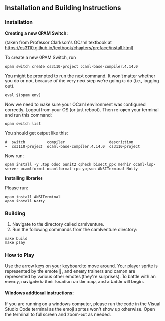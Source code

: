 ## Installation and Building Instructions

### Installation
<b>Creating a new OPAM Switch:</b>

(taken from Professor Clarkson's OCaml textbook at https://cs3110.github.io/textbook/chapters/preface/install.html)

To create a new OPAM Switch, run
```
opam switch create cs3110-project ocaml-base-compiler.4.14.0
```
You might be prompted to run the next command. It won’t matter whether you do or not, because of the very next step we’re going to do (i.e., logging out).
```
eval $(opam env)
```
Now we need to make sure your OCaml environment was configured correctly. Logout from your OS (or just reboot). Then re-open your terminal and run this command:
```
opam switch list
```
You should get output like this:
```
#  switch          compiler                    description
→  cs3110-project  ocaml-base-compiler.4.14.0  cs3110-project
```
Now run:
```
opam install -y utop odoc ounit2 qcheck bisect_ppx menhir ocaml-lsp-server ocamlformat ocamlformat-rpc yojson ANSITerminal Notty
```
<b>Installing libraries</b>

Please run:
```
opam install ANSITerminal
opam install Notty
```

### Building
1. Navigate to the directory called camlventure.
2. Run the following commands from the camlventure directory:
```
make build
make play
```

### How to Play
Use the arrow keys on your keyboard to move around. Your player sprite is represented by the emote 👾, and enemy trainers and camon are represented by various other emotes (they're surprises). To battle with an enemy, navigate to their location on the map, and a battle will begin.

#### Windows addtional instructions:

If you are running on a windows computer, please run the code in the Visual Studio Code terminal as the emoji sprites won't show up otherwise. Open the terminal to full screen and zoom-out as needed.
